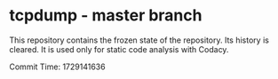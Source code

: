 # tcpdump - master branch

This repository contains the frozen state of the repository.
Its history is cleared. It is used only for static code
analysis with Codacy.

Commit Time: 1729141636